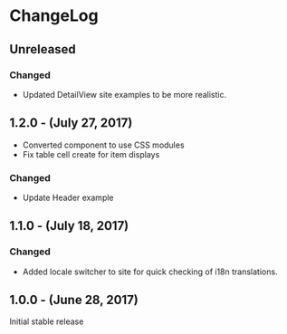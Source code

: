 ChangeLog
=========

Unreleased
----------
### Changed
* Updated DetailView site examples to be more realistic.

1.2.0 - (July 27, 2017)
-----------------
* Converted component to use CSS modules
* Fix table cell create for item displays

### Changed
* Update Header example

1.1.0 - (July 18, 2017)
-----------------
### Changed
* Added locale switcher to site for quick checking of i18n translations.

1.0.0 - (June 28, 2017)
-----------------
Initial stable release
